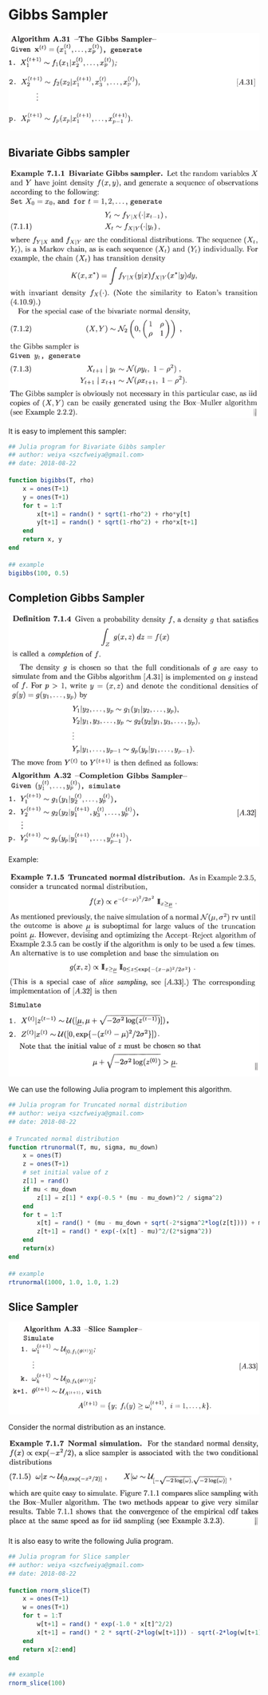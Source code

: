 # Gibbs Sampler

![](gibbs.png)

## Bivariate Gibbs sampler

![](bi-gibbs.png)

It is easy to implement this sampler:

```julia
## Julia program for Bivariate Gibbs sampler
## author: weiya <szcfweiya@gmail.com>
## date: 2018-08-22

function bigibbs(T, rho)
    x = ones(T+1)
    y = ones(T+1)
    for t = 1:T
        x[t+1] = randn() * sqrt(1-rho^2) + rho*y[t]
        y[t+1] = randn() * sqrt(1-rho^2) + rho*x[t+1]
    end
    return x, y
end

## example
bigibbs(100, 0.5)
```

## Completion Gibbs Sampler

![](c-gibbs.png)

Example:

![](ex-7-1-5.png)

We can use the following Julia program to implement this algorithm.

```julia
## Julia program for Truncated normal distribution
## author: weiya <szcfweiya@gmail.com>
## date: 2018-08-22

# Truncated normal distribution
function rtrunormal(T, mu, sigma, mu_down)
    x = ones(T)
    z = ones(T+1)
    # set initial value of z
    z[1] = rand()
    if mu < mu_down
        z[1] = z[1] * exp(-0.5 * (mu - mu_down)^2 / sigma^2)
    end
    for t = 1:T
        x[t] = rand() * (mu - mu_down + sqrt(-2*sigma^2*log(z[t]))) + mu_down
        z[t+1] = rand() * exp(-(x[t] - mu)^2/(2*sigma^2))
    end
    return(x)
end

## example
rtrunormal(1000, 1.0, 1.0, 1.2)
```

## Slice Sampler

![](slice.png)

Consider the normal distribution as an instance.

![](ex-7-1-7.png)

It is also easy to write the following Julia program.

```julia
## Julia program for Slice sampler
## author: weiya <szcfweiya@gmail.com>
## date: 2018-08-22

function rnorm_slice(T)
    x = ones(T+1)
    w = ones(T+1)
    for t = 1:T
        w[t+1] = rand() * exp(-1.0 * x[t]^2/2)
        x[t+1] = rand() * 2 * sqrt(-2*log(w[t+1])) - sqrt(-2*log(w[t+1]))
    end
    return x[2:end]
end

## example
rnorm_slice(100)
```
